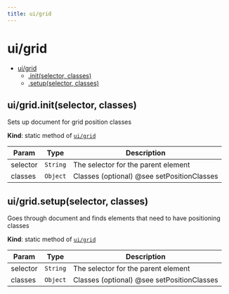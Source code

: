 ```yaml
---
title: ui/grid
---
```


<a name="module_ui/grid"></a>

# ui/grid

* [ui/grid](#module_ui/grid)
    * [.init(selector, classes)](#module_ui/grid.init)
    * [.setup(selector, classes)](#module_ui/grid.setup)

<a name="module_ui/grid.init"></a>

## ui/grid.init(selector, classes)
Sets up document for grid position classes

**Kind**: static method of [<code>ui/grid</code>](#module_ui/grid)  

| Param | Type | Description |
| --- | --- | --- |
| selector | <code>String</code> | The selector for the parent element |
| classes | <code>Object</code> | Classes (optional) @see setPositionClasses |

<a name="module_ui/grid.setup"></a>

## ui/grid.setup(selector, classes)
Goes through document and finds elements that need to have positioning classes

**Kind**: static method of [<code>ui/grid</code>](#module_ui/grid)  

| Param | Type | Description |
| --- | --- | --- |
| selector | <code>String</code> | The selector for the parent element |
| classes | <code>Object</code> | Classes (optional) @see setPositionClasses |


  